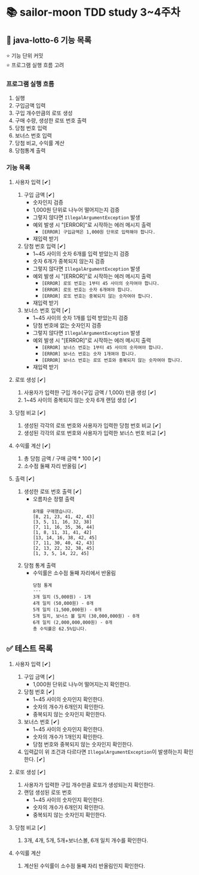 # 📚 sailor-moon TDD study 3~4주차
## 💸 java-lotto-6 기능 목록
⭐️ 기능 단위 커밋 <br>
⭐ 프로그램 실행 흐름 고려

### 프로그램 실행 흐름
1. 실행
2. 구입금액 입력
3. 구입 개수만큼의 로또 생성
4. 구매 수량, 생성한 로또 번호 출력
5. 당첨 번호 입력
6. 보너스 번호 입력
7. 당첨 비교, 수익률 계산
8. 당첨통계 출력

### 기능 목록
1. 사용자 입력 [✔]
   1. 구입 금액 [✔]
      * 숫자인지 검증
      * 1,000원 단위로 나누어 떨어지는지 검증
      * 그렇지 않다면 ``IllegalArgumentException`` 발생
      * 예외 발생 시 "[ERROR]"로 시작하는 에러 메시지 출력
        * ``[ERROR] 구입금액은 1,000원 단위로 입력해야 합니다.``
      * 재입력 받기
   2. 당첨 번호 입력 [✔]
      * 1~45 사이의 숫자 6개를 입력 받았는지 검증
      * 숫자 6개가 중복되지 않는지 검증
      * 그렇지 않다면 ``IllegalArgumentException`` 발생
      * 예외 발생 시 "[ERROR]"로 시작하는 에러 메시지 출력
        * ``[ERROR] 로또 번호는 1부터 45 사이의 숫자여야 합니다.``
        * ``[ERROR] 로또 번호는 숫자 6개여야 합니다.``
        * ``[ERROR] 로또 번호는 중복되지 않는 숫자여야 합니다.``
      * 재입력 받기
   3. 보너스 번호 입력 [✔]
      * 1~45 사이의 숫자 1개를 입력 받았는지 검증
      * 당첨 번호에 없는 숫자인지 검증
      * 그렇지 않다면 ``IllegalArgumentException`` 발생
      * 예외 발생 시 "[ERROR]"로 시작하는 에러 메시지 출력
          * ``[ERROR] 보너스 번호는 1부터 45 사이의 숫자여야 합니다.``
          * ``[ERROR] 보너스 번호는 숫자 1개여야 합니다.``
          * ``[ERROR] 보너스 번호는 로또 번호와 중복되지 않는 숫자여야 합니다.``
      * 재입력 받기

2. 로또 생성 [✔]
   1. 사용자가 입력한 구입 개수(구입 금액 / 1,000) 만큼 생성 [✔]
   2. 1~45 사이의 중복되지 않는 숫자 6개 랜덤 생성 [✔]

3. 당첨 비교 [✔]
   1. 생성된 각각의 로또 번호와 사용자가 입력한 당첨 번호 비교 [✔]
   2. 생성된 각각의 로또 번호와 사용자가 입력한 보너스 번호 비교 [✔]

4. 수익률 계산 [✔]
   1. 총 당첨 금액 / 구매 금액 * 100 [✔]
   2. 소수점 둘째 자리 반올림 [✔]

5. 출력 [✔]
   1. 생성한 로또 번호 출력 [✔]
      * 오름차순 정렬 출력 <br>
        ```
        8개를 구매했습니다.
        [8, 21, 23, 41, 42, 43]
        [3, 5, 11, 16, 32, 38]
        [7, 11, 16, 35, 36, 44]
        [1, 8, 11, 31, 41, 42]
        [13, 14, 16, 38, 42, 45]
        [7, 11, 30, 40, 42, 43]
        [2, 13, 22, 32, 38, 45]
        [1, 3, 5, 14, 22, 45]
        ```
   2. 당첨 통계 출력
      * 수익률은 소수점 둘째 자리에서 반올림
        ```
        당첨 통계
        ---
        3개 일치 (5,000원) - 1개
        4개 일치 (50,000원) - 0개
        5개 일치 (1,500,000원) - 0개
        5개 일치, 보너스 볼 일치 (30,000,000원) - 0개
        6개 일치 (2,000,000,000원) - 0개
        총 수익률은 62.5%입니다.
        ```

## ✅ 테스트 목록
1. 사용자 입력 [✔]
   1. 구입 금액 [✔]
      * 1,000원 단위로 나누어 떨어지는지 확인한다.
   2. 당첨 번호 [✔]
      * 1~45 사이의 숫자인지 확인한다.
      * 숫자의 개수가 6개인지 확인한다.
      * 중복되지 않는 숫자인지 확인한다.
   3. 보너스 번호 [✔]
      * 1~45 사이의 숫자인지 확인한다.
      * 숫자의 개수가 1개인지 확인한다.
      * 당첨 번호와 중복되지 않는 숫자인지 확인한다.
   4. 입력값이 위 조건과 다르다면 ``IllegalArgumentException``이 발생하는지 확인한다. [✔]

2. 로또 생성 [✔]
   1. 사용자가 입력한 구입 개수만큼 로또가 생성되는지 확인한다.
   2. 랜덤 생성된 로또 번호
      * 1~45 사이의 숫자인지 확인한다.
      * 숫자의 개수가 6개인지 확인한다.
      * 중복되지 않는 숫자인지 확인한다.

3. 당첨 비교 [✔]
   1. 3개, 4개, 5개, 5개+보너스볼, 6개 일치 개수를 확인한다.

4. 수익률 계산
   1. 계산된 수익률이 소수점 둘째 자리 반올림인지 확인한다.